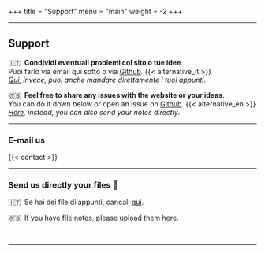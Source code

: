 +++
title = "Support"
menu = "main"
weight = -2
+++

* * *

## Support

🇮🇹 &nbsp;**Condividi eventuali problemi col sito o tue idee**.  
Puoi farlo via email qui sotto o via [Github](https://github.com/valerionew/triennale-elettronica-polimi/issues/new). {{< alternative_it >}}  
_[Qui](#send-us-directly-your-files-open_file_folder), invece, puoi anche mandare direttamente i tuoi appunti_.

🇬🇧 &nbsp;**Feel free to share any issues with the website or your ideas**.  
You can do it down below or open an issue on [Github](https://github.com/valerionew/triennale-elettronica-polimi/issues/new). {{< alternative_en >}}  
_[Here](#send-us-directly-your-files-open_file_folder), instead, you can also send your notes directly_.

* * *

### E-mail us

{{< contact >}}

* * *

### Send us directly your files :open_file_folder:

🇮🇹 &nbsp;Se hai dei file di appunti, caricali [qui](https://forms.gle/3rZG2ZZquvATsZiAA).

🇬🇧 &nbsp;If you have file notes, please upload them [here](https://forms.gle/3rZG2ZZquvATsZiAA). 

&nbsp;

* * *